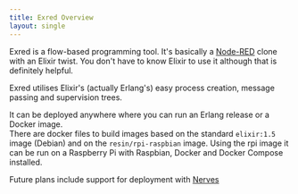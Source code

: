 ```yaml
---
title: Exred Overview
layout: single
---
```


Exred is a flow-based programming tool. It's basically a [Node-RED](https://nodered.org/) clone with an Elixir twist. You don't have to know Elixir to use it although that is definitely helpful.

Exred utilises Elixir's (actually Erlang's) easy process creation, message passing and supervision trees.

It can be deployed anywhere where you can run an Erlang release or a Docker image.  
There are docker files to build images based on the standard ```elixir:1.5``` image (Debian) and on the ```resin/rpi-raspbian``` image.
Using the rpi image it can be run on a Raspberry Pi with Raspbian, Docker and Docker Compose installed.

Future plans include support for deployment with [Nerves](https://nerves-project.org/) 
